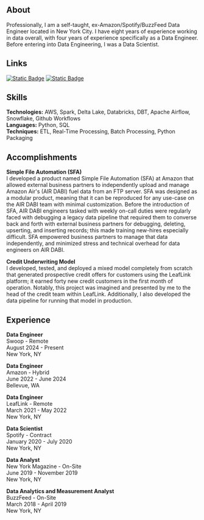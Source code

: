 ## About

Professionally, I am a self-taught, ex-Amazon/Spotify/BuzzFeed Data Engineer located in New York City. I have eight years of experience working in data overall, with four years of experience specifically as a Data Engineer. Before entering into Data Engineering, I was a Data Scientist. 

## Links
[![Static Badge](https://img.shields.io/badge/PyPI-yellow?logo=pypi)](https://pypi.org/user/lettsmt/)
[![Static Badge](https://img.shields.io/badge/LinkedIn-blue?logo=linkedin)](https://www.linkedin.com/in/lettsmichael/)

## Skills
**Technologies:** AWS, Spark, Delta Lake, Databricks, DBT, Apache Airflow, Snowflake, Github Workflows<br>
**Languages:** Python, SQL<br>
**Techniques:** ETL, Real-Time Processing, Batch Processing, Python Packaging<br>

## Accomplishments
**Simple File Automation (SFA)**<br>
I developed a product named Simple File Automation (SFA) at Amazon that allowed external business partners to independently upload and manage Amazon Air's (AIR DABI) fuel data from an FTP server. SFA was designed as a modular product, meaning that it can be reproduced for any use-case on the AIR DABI team with minimal customization. Before the introduction of SFA, AIR DABI engineers tasked with weekly on-call duties were regularly faced with debugging a legacy data pipeline that required them to converse back and forth with external business partners for debugging, deleting, upserting, and inserting records; this made training new-hires especially difficult. SFA empowered business partners to manage that data independently, and minimized stress and technical overhead for data engineers on AIR DABI.

**Credit Underwriting Model**<br>
I developed, tested, and deployed a mixed model completely from scratch that generated prospective credit offers for customers using the LeafLink platform; it earned forty new credit customers in the first month of operation. Notably, this project was imagined and presented by me to the head of the credit team within LeafLink. Additionally, I also developed the data pipeline for running that model in production.

## Experience

**Data Engineer**<br>
Swoop - Remote<br>
August 2024 - Present<br>
New York, NY

**Data Engineer**<br>
Amazon - Hybrid<br>
June 2022 - June 2024<br>
Bellevue, WA<br>

**Data Engineer**<br>
LeafLink - Remote<br>
March 2021 - May 2022<br>
New York, NY

**Data Scientist**<br>
Spotify - Contract<br>
January 2020 - July 2020<br>
New York, NY

**Data Analyst**<br>
New York Magazine - On-Site<br>
June 2019 - November 2019<br>
New York, NY

**Data Analytics and Measurement Analyst**<br>
BuzzFeed - On-Site<br>
March 2018 - April 2019<br>
New York, NY
